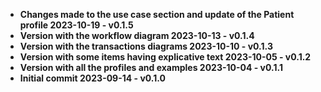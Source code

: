 - <b>Changes made to the use case section and update of the Patient profile<b> 2023-10-19 - v0.1.5
- <b>Version with the workflow diagram<b> 2023-10-13 - v0.1.4
- <b>Version with the transactions diagrams<b> 2023-10-10 - v0.1.3
- <b>Version with some items having explicative text<b> 2023-10-05 - v0.1.2
- <b>Version with all the profiles and examples<b> 2023-10-04 - v0.1.1
- <b>Initial commit<b> 2023-09-14 - v0.1.0